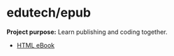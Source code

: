 # edutech/epub

__Project purpose:__ Learn publishing and coding together.

- [HTML eBook](https://jahoward11.github.com/edutech/epub/hjas18_htmlebook.html)

